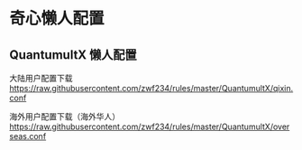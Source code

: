 # 奇心懒人配置
## QuantumultX 懒人配置

大陆用户配置下载
https://raw.githubusercontent.com/zwf234/rules/master/QuantumultX/qixin.conf

海外用户配置下载（海外华人）
https://raw.githubusercontent.com/zwf234/rules/master/QuantumultX/overseas.conf
